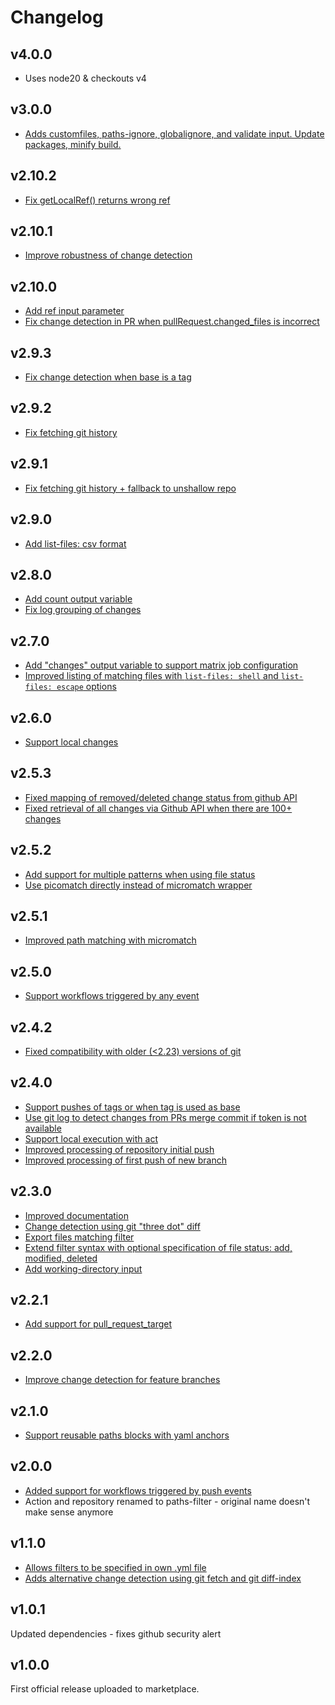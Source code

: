 # Changelog

## v4.0.0
- Uses node20 & checkouts v4 

## v3.0.0
- [Adds customfiles, paths-ignore, globalignore, and validate input. Update packages, minify build.](https://github.com/dorny/paths-filter/pull/##)

## v2.10.2
- [Fix getLocalRef() returns wrong ref](https://github.com/dorny/paths-filter/pull/91)

## v2.10.1
- [Improve robustness of change detection](https://github.com/dorny/paths-filter/pull/85)

## v2.10.0
- [Add ref input parameter](https://github.com/dorny/paths-filter/pull/82)
- [Fix change detection in PR when pullRequest.changed_files is incorrect](https://github.com/dorny/paths-filter/pull/83)

## v2.9.3
- [Fix change detection when base is a tag](https://github.com/dorny/paths-filter/pull/78)

## v2.9.2
- [Fix fetching git history](https://github.com/dorny/paths-filter/pull/75)

## v2.9.1
- [Fix fetching git history + fallback to unshallow repo](https://github.com/dorny/paths-filter/pull/74)

## v2.9.0
- [Add list-files: csv format](https://github.com/dorny/paths-filter/pull/68)

## v2.8.0
- [Add count output variable](https://github.com/dorny/paths-filter/pull/65)
- [Fix log grouping of changes](https://github.com/dorny/paths-filter/pull/61)

## v2.7.0
- [Add "changes" output variable to support matrix job configuration](https://github.com/dorny/paths-filter/pull/59)
- [Improved listing of matching files with `list-files: shell` and `list-files: escape` options](https://github.com/dorny/paths-filter/pull/58)

## v2.6.0
- [Support local changes](https://github.com/dorny/paths-filter/pull/53)

## v2.5.3
- [Fixed mapping of removed/deleted change status from github API](https://github.com/dorny/paths-filter/pull/51)
- [Fixed retrieval of all changes via Github API when there are 100+ changes](https://github.com/dorny/paths-filter/pull/50)

## v2.5.2
- [Add support for multiple patterns when using file status](https://github.com/dorny/paths-filter/pull/48)
- [Use picomatch directly instead of micromatch wrapper](https://github.com/dorny/paths-filter/pull/49)

## v2.5.1
- [Improved path matching with micromatch](https://github.com/dorny/paths-filter/pull/46)

## v2.5.0
- [Support workflows triggered by any event](https://github.com/dorny/paths-filter/pull/44)

## v2.4.2
- [Fixed compatibility with older (<2.23) versions of git](https://github.com/dorny/paths-filter/pull/42)

## v2.4.0
- [Support pushes of tags or when tag is used as base](https://github.com/dorny/paths-filter/pull/40)
- [Use git log to detect changes from PRs merge commit if token is not available](https://github.com/dorny/paths-filter/pull/40)
- [Support local execution with act](https://github.com/dorny/paths-filter/pull/40)
- [Improved processing of repository initial push](https://github.com/dorny/paths-filter/pull/40)
- [Improved processing of first push of new branch](https://github.com/dorny/paths-filter/pull/40)


## v2.3.0
- [Improved documentation](https://github.com/dorny/paths-filter/pull/37)
- [Change detection using git "three dot" diff](https://github.com/dorny/paths-filter/pull/35)
- [Export files matching filter](https://github.com/dorny/paths-filter/pull/32)
- [Extend filter syntax with optional specification of file status: add, modified, deleted](https://github.com/dorny/paths-filter/pull/22)
- [Add working-directory input](https://github.com/dorny/paths-filter/pull/21)

## v2.2.1
- [Add support for pull_request_target](https://github.com/dorny/paths-filter/pull/29)

## v2.2.0
- [Improve change detection for feature branches](https://github.com/dorny/paths-filter/pull/16)

## v2.1.0
- [Support reusable paths blocks with yaml anchors](https://github.com/dorny/paths-filter/pull/13)

## v2.0.0
- [Added support for workflows triggered by push events](https://github.com/dorny/paths-filter/pull/10)
- Action and repository renamed to paths-filter - original name doesn't make sense anymore

## v1.1.0
- [Allows filters to be specified in own .yml file](https://github.com/dorny/paths-filter/pull/8)
- [Adds alternative change detection using git fetch and git diff-index](https://github.com/dorny/paths-filter/pull/9)

## v1.0.1
Updated dependencies - fixes github security alert

## v1.0.0
First official release uploaded to marketplace.
